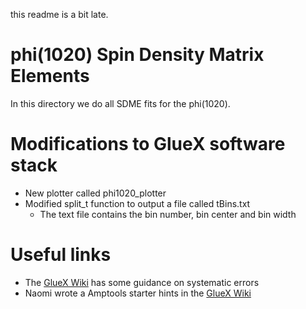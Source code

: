 this readme is a bit late.

# phi(1020) Spin Density Matrix Elements
In this directory we do all SDME fits for the phi(1020).

# Modifications to GlueX software stack
- New plotter called phi1020_plotter
- Modified split_t function to output a file called tBins.txt
  - The text file contains the bin number, bin center and bin width

# Useful links
- The [GlueX Wiki](https://halldweb.jlab.org/wiki-private/index.php/Guidance_on_Systematic_Errors) has some guidance on systematic errors
- Naomi wrote a Amptools starter hints in the [GlueX Wiki](https://halldweb.jlab.org/wiki-private/index.php/Amptools_starter_hints)
